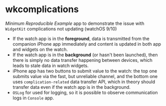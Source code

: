 # wkcomplications
_Minimum Reproducible Example_ app to demonstrate the issue with `WidgetKit` complications not updating (watchOS 9/10)

- If the watch app is in the **foreground**, data is transmitted from the companion iPhone app immediately and content is updated in both app and widgets on the watch.
- If the watch app is in the **background** (or hasn't been launched), then there is simply no data transfer happening between devices, which leads to stale data in watch widgets.
- iPhone app has two buttons to submit value to the watch: the top one submits value via the fast, but unreliable channel, and the bottom one uses `complication-related` data transfer API, which in theory should transfer data even if the watch app is in the background.
- `OSLog` for used for logging, so it is possible to observe communication logs in `Console` app.
